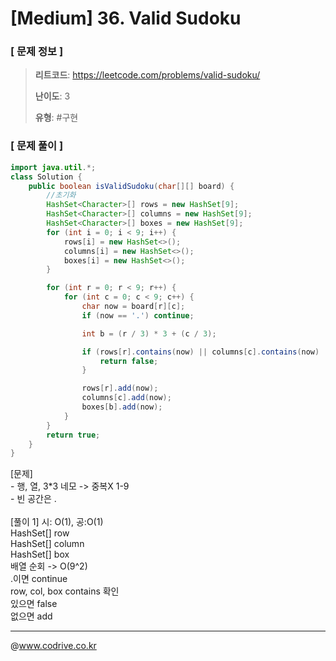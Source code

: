 # [Medium] 36. Valid Sudoku

### [ 문제 정보 ]
> **리트코드**: https://leetcode.com/problems/valid-sudoku/
> 
> **난이도**: 3
>
> **유형**: #구현


### [ 문제 풀이 ]
```Java
import java.util.*;
class Solution {
    public boolean isValidSudoku(char[][] board) {
        //초기화
        HashSet<Character>[] rows = new HashSet[9];
        HashSet<Character>[] columns = new HashSet[9];
        HashSet<Character>[] boxes = new HashSet[9];
        for (int i = 0; i < 9; i++) {
            rows[i] = new HashSet<>();
            columns[i] = new HashSet<>();
            boxes[i] = new HashSet<>();
        }

        for (int r = 0; r < 9; r++) {
            for (int c = 0; c < 9; c++) {
                char now = board[r][c];
                if (now == '.') continue;

                int b = (r / 3) * 3 + (c / 3);

                if (rows[r].contains(now) || columns[c].contains(now) || boxes[b].contains(now)) {
                    return false;
                }

                rows[r].add(now);
                columns[c].add(now);
                boxes[b].add(now);
            }
        }
        return true;
    }
}

```
[문제]<br>- 행, 열, 3*3 네모 -> 중복X 1-9<br>- 빈 공간은 .<br><br>[풀이 1] 시: O(1), 공:O(1)<br>HashSet[] row<br>HashSet[] column<br>HashSet[] box<br>배열 순회 -> O(9^2)<br>    .이면 continue<br>    row, col, box contains 확인<br>    있으면 false<br>    없으면 add


---
@www.codrive.co.kr